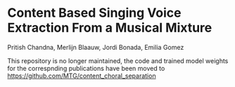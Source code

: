 # Content Based Singing Voice Extraction From a Musical Mixture
Pritish Chandna, Merlijn Blaauw, Jordi Bonada, Emilia Gomez

This repository is no longer maintained, the code and trained model weights for the correspnding publications have been moved to https://github.com/MTG/content_choral_separation
